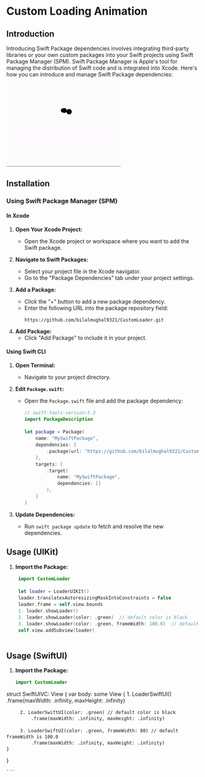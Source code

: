 # Custom Loading Animation

## Introduction

Introducing Swift Package dependencies involves integrating third-party libraries or your own custom packages into your Swift projects using Swift Package Manager (SPM).
Swift Package Manager is Apple's tool for managing the distribution of Swift code and is integrated into Xcode. Here's how you can introduce and manage Swift Package dependencies:

![](https://github.com/bilalmughal9321/CustomLoader/blob/main/resources/image.gif)

## Installation

### Using Swift Package Manager (SPM)

#### In Xcode

1. **Open Your Xcode Project:**
   - Open the Xcode project or workspace where you want to add the Swift package.

2. **Navigate to Swift Packages:**
   - Select your project file in the Xcode navigator.
   - Go to the "Package Dependencies" tab under your project settings.

3. **Add a Package:**
   - Click the “+” button to add a new package dependency.
   - Enter the following URL into the package repository field:
     ```
     https://github.com/bilalmughal9321/CustomLoader.git
     ```
<!--   - Choose the version rules you want to apply (e.g., exact version, range, or branch).-->

4. **Add Package:**
   - Click "Add Package" to include it in your project.

#### Using Swift CLI

1. **Open Terminal:**
   - Navigate to your project directory.

2. **Edit `Package.swift`:**
   - Open the `Package.swift` file and add the package dependency:

     ```swift
     // swift-tools-version:5.3
     import PackageDescription

     let package = Package(
         name: "MySwiftPackage",
         dependencies: [
             .package(url: "https://github.com/bilalmughal9321/CustomLoader.git", from: "1.0.0")
         ],
         targets: [
             .target(
                 name: "MySwiftPackage",
                 dependencies: []
             ),
         ]
     )
     ```

3. **Update Dependencies:**
   - Run `swift package update` to fetch and resolve the new dependencies.

## Usage (UIKit)


1. **Import the Package:**

   ```swift
    import CustomLoader
   
    let loader = LoaderUIKIt()
    loader.translatesAutoresizingMaskIntoConstraints = false
    loader.frame = self.view.bounds
    1. loader.showLoader()
    2. loader.showLoader(color: .green)  // default color is black
    3. loader.showLoader(color: .green, frameWidth: 100.0)  // default frameWidth is 100.0 
    self.view.addSubview(loader)
  
    ```
## Usage (SwiftUI)

1. **Import the Package:**

     ```swift
    import CustomLoader

 struct SwiftUIVC: View {
     var body: some View {
         1. LoaderSwiftUI()
             .frame(maxWidth: .infinity, maxHeight: .infinity)
     
         2. LoaderSwiftUI(color: .green) // default color is black
             .frame(maxWidth: .infinity, maxHeight: .infinity)
     
         3. LoaderSwiftUI(color: .green, frameWidth: 80) // default frameWidth is 100.0 
             .frame(maxWidth: .infinity, maxHeight: .infinity)
    }
 }
  
    ```

